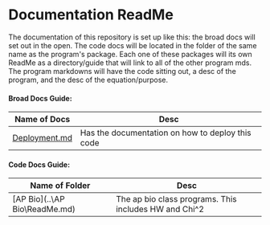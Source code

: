 # Documentation ReadMe

The documentation of this repository is set up like this: the broad docs will set out in the open. The code docs will be located in the folder of the same name as the program's package. Each one of these packages will its own ReadMe as a directory/guide that will link to all of the other program mds. The program markdowns will have the code sitting out, a desc of the program, and the desc of the equation/purpose.

#### Broad Docs Guide:

| Name of Docs  | Desc                                                                                     |
| ------------- | ---------------------------------------------------------------------------------------- |
| [Deployment.md](Deployment.md) | Has the documentation on how to deploy this code                        |

#### Code Docs Guide:

| Name of Folder  | Desc                                                                                   |
| --------------- | -------------------------------------------------------------------------------------- |
| [AP Bio](..\AP Bio\ReadMe.md) | The ap bio class programs. This includes HW and Chi^2                    |
